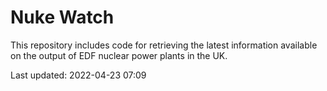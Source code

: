 # Nuke Watch

This repository includes code for retrieving the latest information available on the output of EDF nuclear power plants in the UK.

Last updated: 2022-04-23 07:09